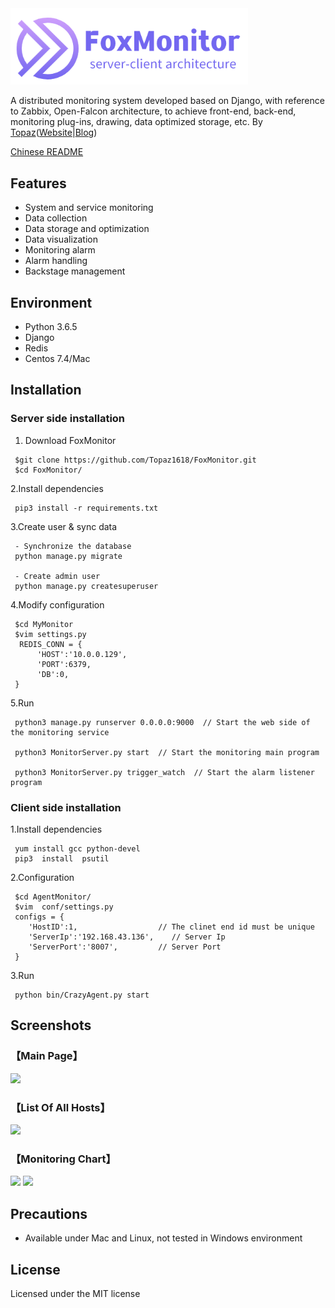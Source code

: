 <img src='statics/unity/img/fox_logo.png' width='380' title='FoxMonitor, A distributed monitoring system'>

A distributed monitoring system developed based on Django, with reference to Zabbix, Open-Falcon architecture, to achieve front-end, back-end, monitoring plug-ins, drawing, data optimized storage, etc.  By [Topaz](https://topaz1618.github.io/about)([Website](http://topazaws.com/)|[Blog](https://topaz1618.github.io/blog/))

[Chinese README](https://github.com/Topaz1618/FoxMonitor/blob/master/README_CN.markdown)

## Features
- System and service monitoring
- Data collection
- Data storage and optimization
- Data visualization
- Monitoring alarm
- Alarm handling
- Backstage management

## Environment
- Python 3.6.5
- Django
- Redis
- Centos 7.4/Mac

## Installation
### Server side installation

1. Download FoxMonitor

```
 $git clone https://github.com/Topaz1618/FoxMonitor.git
 $cd FoxMonitor/
```

2.Install dependencies
```
 pip3 install -r requirements.txt
```

3.Create user & sync data
```
 - Synchronize the database
 python manage.py migrate

 - Create admin user
 python manage.py createsuperuser
```

4.Modify configuration
```
 $cd MyMonitor
 $vim settings.py
  REDIS_CONN = {
      'HOST':'10.0.0.129',
      'PORT':6379,
      'DB':0,
 }
```

5.Run
```
 python3 manage.py runserver 0.0.0.0:9000  // Start the web side of the monitoring service

 python3 MonitorServer.py start  // Start the monitoring main program

 python3 MonitorServer.py trigger_watch  // Start the alarm listener program
```


### Client side installation

1.Install dependencies
```
 yum install gcc python-devel
 pip3  install  psutil
```

2.Configuration
```
 $cd AgentMonitor/
 $vim  conf/settings.py
 configs = {
   	'HostID':1,                  // The clinet end id must be unique
   	'ServerIp':'192.168.43.136',	// Server Ip
   	'ServerPort':'8007',		 // Server Port
 }
```
3.Run
```
 python bin/CrazyAgent.py start
```

## Screenshots

### 【Main Page】
![](https://github.com/Topaz1618/MyMonitor/blob/master/statics/unity/img/main_page.png)

### 【List Of All Hosts】
![](https://github.com/Topaz1618/MyMonitor/blob/master/statics/unity/img/monitor2.png)

### 【Monitoring Chart】
![](https://github.com/Topaz1618/MyMonitor/blob/master/statics/unity/img/monitor7.png)
![](https://github.com/Topaz1618/MyMonitor/blob/master/statics/unity/img/monitor6.png)


## Precautions
- Available under Mac and Linux, not tested in Windows environment

## License
Licensed under the MIT license
